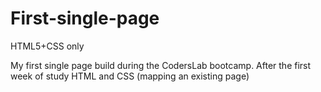 # First-single-page
HTML5+CSS only

My first single page build during the CodersLab bootcamp.
After the first week of study HTML and CSS (mapping an existing page)

